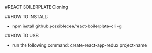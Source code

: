 #REACT BOILERPLATE Cloning

##HOW TO INSTALL:
- npm install github:possiblecee/react-boilerplate-cli -g

##HOW TO USE:
- run the following command: create-react-app-redux project-name
